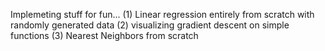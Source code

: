 Implemeting stuff for fun...
(1) Linear regression entirely from scratch with randomly generated data
(2) visualizing gradient descent on simple functions
(3) Nearest Neighbors from scratch 
